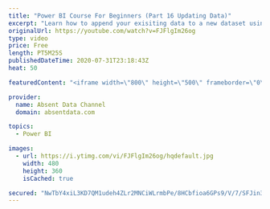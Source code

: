 ```yaml
---
title: "Power BI Course For Beginners (Part 16 Updating Data)"
excerpt: "Learn how to append your exisiting data to a new dataset using the Query Editor in Power BI."
originalUrl: https://youtube.com/watch?v=FJFlgIm26og
type: video
price: Free
length: PT5M25S
publishedDateTime: 2020-07-31T23:18:43Z
heat: 50

featuredContent: "<iframe width=\"800\" height=\"500\" frameborder=\"0\" src=\"https://www.youtube.com/embed/FJFlgIm26og\" allow=\"accelerometer; autoplay; encrypted-media; gyroscope; picture-in-picture\" allowfullscreen></iframe>"

provider:
  name: Absent Data Channel
  domain: absentdata.com

topics:
  - Power BI

images:
  - url: https://i.ytimg.com/vi/FJFlgIm26og/hqdefault.jpg
    width: 480
    height: 360
    isCached: true

secured: "NwTbY4xiL3KD7QM1udeh4ZLr2MNCiWLrmbPe/8HCbfioa6GPs9/V/7/SFJin3HvPcQsOP99Cs/WfbN0IjUJbAbpZrg/xR41QRWaeYghAzuYqIpS6Abkogia84WKKfqOa/bo7vPmrGd2k12hpFBpru58Fx9oGZthzFDXk7maYiNIEQxcEB8/4CxEhMk9XrQlW02BuKvC45J+gHhWxtlM1ULHLgcfSbJ8eibTjXvLcb9P/yrOb5J4raoSYedCxLylW7E+VDsJ3w+1+S/9lNJrRcYL2DSdPowhrYOJcEV/e6WHDbMx8mXdJjcYZY9TwziyXc7XlLOaxKmUoKx0kYBKpTJS+uZ1rWnqVwgtm52vrmhK4YLa8YFD8MffPNN6N5pvE+IBIjPiSvj+HOa1xGmy2cakoIUuyTFSaW3p+ogTHinA=;IzecJbauR+lD3KK8AwvIFw=="
---
```


